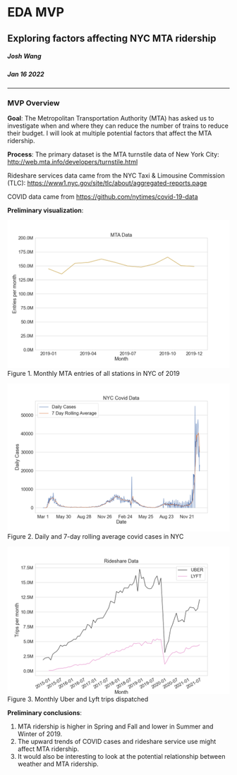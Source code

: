 # EDA MVP
## Exploring factors affecting NYC MTA ridership
##### Josh Wang
##### Jan 16 2022


---
### MVP Overview
**Goal**:
The Metropolitan Transportation Authority (MTA) has asked us to investigate when and where they can reduce the number of trains to reduce their budget. I will look at multiple potential factors that affect the MTA ridership.

**Process**:
The primary dataset is the MTA turnstile data of New York City: http://web.mta.info/developers/turnstile.html

Rideshare services data came from the NYC Taxi & Limousine Commission (TLC): https://www1.nyc.gov/site/tlc/about/aggregated-reports.page

COVID data came from https://github.com/nytimes/covid-19-data

**Preliminary visualization**:

![MTA](./MVP_MTA.png)
Figure 1. Monthly MTA entries of all stations in NYC of 2019


![covid](./MVP_covid.png)
Figure 2. Daily and 7-day rolling average covid cases in NYC

![rideshare](./MVP_rideshare.png)
Figure 3. Monthly Uber and Lyft trips dispatched


**Preliminary conclusions**:

1. MTA ridership is higher in Spring and Fall and lower in Summer and Winter of 2019.
2. The upward trends of COVID cases and rideshare service use might affect MTA ridership.
3. It would also be interesting to look at the potential relationship between weather and MTA ridership.
